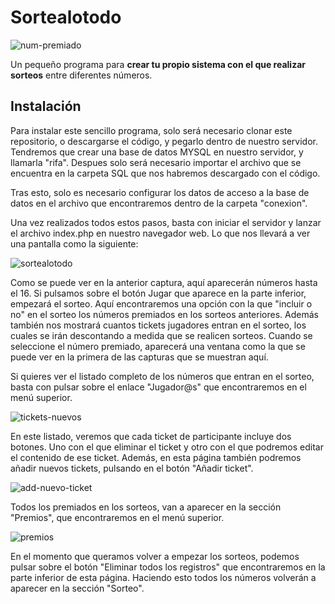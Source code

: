 # Sortealotodo

![num-premiado](https://user-images.githubusercontent.com/6242827/214825485-c0c3d33a-312a-4bf8-856c-b42a94539713.png)

Un pequeño programa para <b>crear tu propio sistema con el que realizar sorteos</b> entre diferentes números.

## Instalación

Para instalar este sencillo programa, solo será necesario clonar este repositorio, o descargarse el código, y pegarlo dentro de nuestro servidor. Tendremos que crear una base de datos MYSQL en nuestro servidor, y llamarla "rifa". Despues solo será necesario importar el archivo que se encuentra en la carpeta SQL que nos habremos descargado con el código.

Tras esto, solo es necesario configurar los datos de acceso a la base de datos en el archivo que encontraremos dentro de la carpeta "conexion".

Una vez realizados todos estos pasos, basta con iniciar el servidor y lanzar el archivo index.php en nuestro navegador web. Lo que nos llevará a ver una pantalla como la siguiente:

![sortealotodo](https://user-images.githubusercontent.com/6242827/214824103-122bbc68-b5a6-4453-8c83-31a15d2b46c1.png)

Como se puede ver en la anterior captura, aquí aparecerán números hasta el 16. Si pulsamos sobre el botón Jugar que aparece en la parte inferior, empezará el sorteo. Aquí encontraremos una opción con la que "incluir o no" en el sorteo los números premiados en los sorteos anteriores. Además también nos mostrará cuantos tickets jugadores entran en el sorteo, los cuales se irán descontando a medida que se realicen sorteos. Cuando se seleccione el número premiado, aparecerá una ventana como la que se puede ver en la primera de las capturas que se muestran aquí.

Si quieres ver el listado completo de los números que entran en el sorteo, basta con pulsar sobre el enlace "Jugador@s" que encontraremos en el menú superior.

![tickets-nuevos](https://user-images.githubusercontent.com/6242827/214826129-28544946-7202-4693-b7c5-955b9c82df85.png)

En este listado, veremos que cada ticket de participante incluye dos botones. Uno con el que eliminar el ticket y otro con el que podremos editar el contenido de ese ticket. Además, en esta página también podremos añadir nuevos tickets, pulsando en el botón "Añadir ticket".

![add-nuevo-ticket](https://user-images.githubusercontent.com/6242827/214826534-16f0c511-f51e-4a6c-830a-8a81b0b7c819.png)

Todos los premiados en los sorteos, van a aparecer en la sección "Premios", que encontraremos en el menú superior.

![premios](https://user-images.githubusercontent.com/6242827/214826760-941f7901-7150-4c0c-870f-6b21086e2c53.png)

En el momento que queramos volver a empezar los sorteos, podemos pulsar sobre el botón "Eliminar todos los registros" que encontraremos en la parte inferior de esta página. Haciendo esto todos los números volverán a aparecer en la sección "Sorteo".

